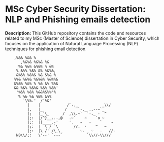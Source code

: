 # MSc Cyber Security Dissertation: NLP and Phishing emails detection

**Description:**
This GitHub repository contains the code and resources related to my MSc (Master of Science) dissertation in Cyber Security, which focuses on the application of Natural Language Processing (NLP) techniques for phishing email detection.




        ,%&& %&& %
           ,%&%& %&%& %&
          %& %&% &%&% % &%
         % &%% %&% &% %&%&,
         &%&% %&%& %& &%& %
        %%& %&%& %&%&% %&%%&
        &%&% %&% % %& &% %%&
        && %&% %&%& %&% %&%'
         '%&% %&% %&&%&%%'%
          % %& %& %&% &%%
            `\%%.'  /`%&'
              |    |            /`-._           _\\/
              |,   |_          /     `-._ ..--~`_
              |;   |_`\_      /  ,\\.~`  `-._ -  ^
              |;:  |/^}__..-,@   .~`    ~    `o ~
              |;:  |(____.-'     '.   ~   -    `    ~
              |;:  |  \ / `\       //.  -    ^   ~
              |;:  |\ /' /\_\_        ~. _ ~   -   //-
         NB\\/;:   \'--' `---`           `\\//-\\///








